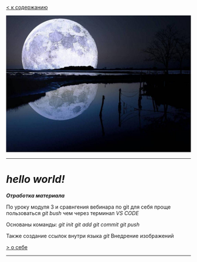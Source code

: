 [< к содержанию](./README.md)

![git](./assets/moon.png)

---

# *hello world!*

***Отработка материала***

По уроку модуля 3 и сравнгения вебинара по git для себя проще пользоваться *git bush* чем через терминал *VS CODE*

Основаны команды:
*git init*
*git add*
*git commit*
*git push*

Также создание ссылок внутри языка *git*
Внедрение изображений

[> о себе](./progect.md)

---